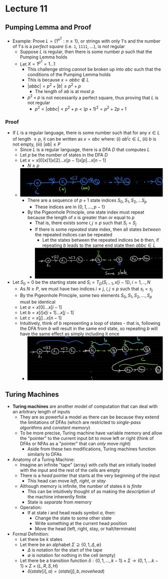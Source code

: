 # Lecture 11
## Pumping Lemma and Proof
- Example: Prove $L = \{1^{n^2}: n \geq 1 \}$, or strings with only 1's and the number of 1's is a *perfect square* (i.e. `1`, `1111`, ...), is *not* regular
  - Suppose *L* is regular, then there is some number *p* such that the Pumping Lemma holds
  - Let $X = 1^{p^2} = 1 ... 1$ 
    - This challenge string *cannot* be broken up into $abc$ such that the conditions of the Pumping Lemma holds
    - This is because $x = abbc \notin L$
    - $|abbc| = p^2 + |b| \leq p^2 + p$
      - The length of $ab$ is at most $p$
    - $p^2 + p$ is not necessarily a perfect square, thus proving that $L$ is not regular
      - $p^2 < |abbc| < p^2 + p < (p+1)^2 = p^2 + 2p + 1$
### Proof
- If $L$ is a regular language, there is some number such that for any $x \in L$ of length $\geq p$, it can be written as $x = abc$ where: (i) $ab^ic \in L$, (ii) $b$ is not empty, (iii) $|ab| \leq P$
  - Since $L$ is a regular language, there is a DFA $D$ that computes $L$
  - Let $p$ be the number of states in the DFA $D$
  - Let $x = x[0]x[1]x[2]...x[p-1]x[p]...x[n-1]$
    - $N \geq p$
  - ![Pumping Lemma Proof](./Images/Pumping_Lemma_Proof.png)
    - There are a sequence of $p + 1$ state indices $S_0, S_1, S_2, ... S_p$
      - These indices are in $\{0, 1, ..., p - 1\}$
    - By the Pigeonhole Principle, one state index must repeat because the length of $x$ is greater than or equal to $p$
      - That is, there exists some $i, j \leq p$ such that $S_i = S_j$
      - If there is some *repeated* state index, then all states *between* the repeated indices can be repeated
        - Let the states between the repeated indices be $b$ then, if repeating $b$ leads to the same end state then $abbc \in L$
      - ![Pumping Lemma Proof 2](./Images/Pumping_Lemma_Proof_2.png)
- Let $S_0 = 0$ be the starting state and $S_i = T_D(S_{i - 1}, x[i - 1]), i = 1, .., N$
  - As $N \geq P$, we must have two indices $i \neq j$, $i, j \leq p$ such that $s_i = s_j$
  - By the Pigeonhole Principle, some two elements $S_0, S_1, S_2, ..., S_p$ must be identical
  - Let $a = x[0] ... x[i - 1]$
  - Let $b = x[i]x[i + 1] ... x[j - 1]$
  - Let $c = x[j] ... x[n-1]$
  - Intuitively, think of $b$ representing a *loop* of states - that is, following the DFA from $b$ will result in the same end state, so repeating $b$ will have the same effect as simply including it once
    - ![Pumping Lemma Proof 3](./Images/Pumping_Lemma_Proof_3.png)
## Turing Machines
- **Turing machines** are another model of computation that can deal with an arbitrary length of inputs
  - They are as powerful a model as there can be because they extend the limitations of DFAs (which are restricted to *single-pass algorithms* and *constant memory*)
  - To be more precise, Turing machine have variable memory and allow the "pointer" to the current input bit to move left or right (think of DFAs or NFAs as a "pointer" that can *only* move right)
    - Aside from these two modifications, Turing machines function similarly to DFAs
- Anatomy of a Turing Machine:
  - Imagine an infinite "tape" (array) with *cells* that are initially loaded with the input and the rest of the cells are empty
  - There is a *head* pointer that starts at the very beginning of the input
    - This head can move *left*, *right*, or *stay*
  - Although memory is infinite, the number of states $k$ is *finite*
    - This can be intuitively thought of as making the *description* of the machine inherently finite
    - State is *separate* from memory
  - Operation:
    - If at state $i$ and head reads symbol $a$, then:
      - Change the state to some other state 
      - Write something at the current head position 
      - Move the head (left, right, stay, or halt/terminate)
- Formal Definition:
  - Let there be $k$ states
  - Let there be an alphabet $\Sigma \supseteq \{0, 1, \Delta, \emptyset \}$
    - $\Delta$ is notation for the start of the tape
    - $\emptyset$ is notation for nothing in the cell (empty)
  - Let there be a transition function $\delta: \{0, 1, ..., k - 1\} \times \Sigma \rightarrow \{0, 1, ... k - 1\} \times \Sigma \times \{L, R, S, H\}$
    - $\delta(state[i], a) = (state[j], b, movehead)$